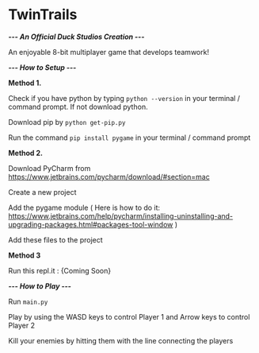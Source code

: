 # TwinTrails
***--- An Official Duck Studios Creation ---***

An enjoyable 8-bit multiplayer game that develops teamwork!


***--- How to Setup ---***

**Method 1.**

Check if you have python by typing `python --version` in your terminal / command prompt. If not download python.

Download pip by `python get-pip.py`

Run the command `pip install pygame` in your terminal / command prompt

**Method 2.**

Download PyCharm from https://www.jetbrains.com/pycharm/download/#section=mac

Create a new project

Add the pygame module ( Here is how to do it: https://www.jetbrains.com/help/pycharm/installing-uninstalling-and-upgrading-packages.html#packages-tool-window )

Add these files to the project

**Method 3**

Run this repl.it : {Coming Soon}


***--- How to Play ---***

Run `main.py`

Play by using the WASD keys to control Player 1 and Arrow keys to control Player 2

Kill your enemies by hitting them with the line connecting the players
